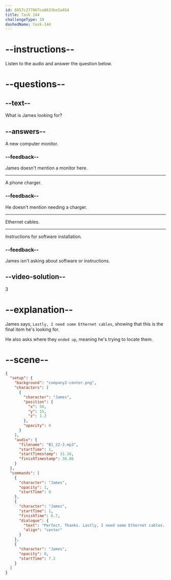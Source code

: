 ```yaml
---
id: 6857c277067ca8633be2a454
title: Task 144
challengeType: 19
dashedName: task-144
---
```


<!-- (Audio) James: Perfect, thanks! Lastly, I need some ethernet cables. Any idea where those ended up? -->

# --instructions--

Listen to the audio and answer the question below.

# --questions--

## --text--

What is James looking for?

## --answers--

A new computer monitor.

### --feedback--

James doesn't mention a monitor here.

---

A phone charger.

### --feedback--

He doesn't mention needing a charger.

---

Ethernet cables.

---

Instructions for software installation.

### --feedback--

James isn't asking about software or instructions.

## --video-solution--

3

# --explanation--

James says, `Lastly, I need some Ethernet cables`, showing that this is the final item he's looking for.

He also asks where they `ended up`, meaning he's trying to locate them.

# --scene--

```json
{
  "setup": {
    "background": "company2-center.png",
    "characters": [
      {
        "character": "James",
        "position": {
          "x": 50,
          "y": 15,
          "z": 1.2
        },
        "opacity": 0
      }
    ],
    "audio": {
      "filename": "B1_22-3.mp3",
      "startTime": 1,
      "startTimestamp": 31.16,
      "finishTimestamp": 36.86
    }
  },
  "commands": [
    {
      "character": "James",
      "opacity": 1,
      "startTime": 0
    },
    {
      "character": "James",
      "startTime": 1,
      "finishTime": 6.7,
      "dialogue": {
        "text": "Perfect. Thanks. Lastly, I need some Ethernet cables. Any idea where those ended up?",
        "align": "center"
      }
    },
    {
      "character": "James",
      "opacity": 0,
      "startTime": 7.2
    }
  ]
}
```
